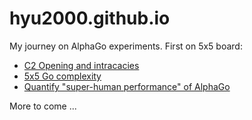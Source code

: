 # hyu2000.github.io
My journey on AlphaGo experiments. First on 5x5 board:
- [C2 Opening and intracacies](https://hyu2000.github.io/go5/model-evolution.html)
- [5x5 Go complexity](https://hyu2000.github.io/go5/5x5-complexity.html)
- [Quantify "super-human performance" of AlphaGo](go5/super-human.md)

More to come ...
